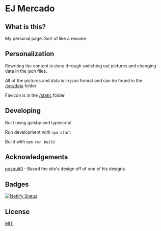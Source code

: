 # EJ Mercado

## What is this?

My personal page. Sort of like a resume

## Personalization

Rewriting the content is done through switching out pictures and changing data in the json files. 

All of the pictures and data is in json format and can be found in the [/src/data](/src/data) folder

Favicon is in the [/static](/static) folder

## Developing

Built using gatsby and typescript

Run development with `npm start`

Build with `npm run build`

## Acknowledgements

[posquit0](https://github.com/posquit0) - Based the site's design off of one of his designs

## Badges
[![Netlify Status](https://api.netlify.com/api/v1/badges/c80d25c4-9540-42ed-a557-20f2831852d0/deploy-status)](https://app.netlify.com/sites/confident-visvesvaraya-9c778e/deploys)

## License
[MIT](https://choosealicense.com/licenses/mit/)

